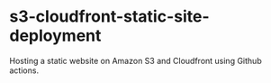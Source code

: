 # s3-cloudfront-static-site-deployment
Hosting a static website on Amazon S3 and Cloudfront using Github actions.
